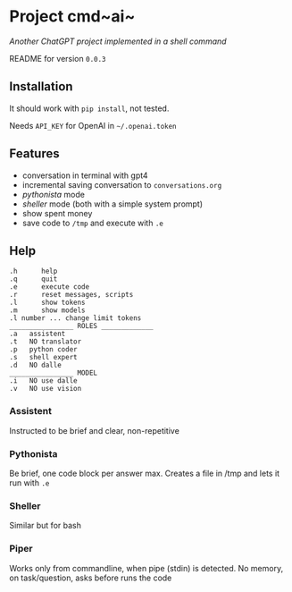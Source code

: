 Project cmd~ai~
===============

*Another ChatGPT project implemented in a shell command*

README for version `0.0.3`

Installation
------------

It should work with `pip install`, not tested.

Needs `API_KEY` for OpenAI in `~/.openai.token`

Features
--------

-   conversation in terminal with gpt4
-   incremental saving conversation to `conversations.org`
-   *pythonista* mode
-   *sheller* mode (both with a simple system prompt)
-   show spent money
-   save code to `/tmp` and execute with `.e`

Help
----

``` {.example}
.h      help
.q      quit
.e      execute code
.r      reset messages, scripts
.l      show tokens
.m      show models
.l number ... change limit tokens
________________ ROLES _____________
.a   assistent
.t   NO translator
.p   python coder
.s   shell expert
.d   NO dalle
________________ MODEL
.i   NO use dalle
.v   NO use vision
```

### Assistent

Instructed to be brief and clear, non-repetitive

### Pythonista

Be brief, one code block per answer max. Creates a file in /tmp and lets
it run with `.e`

### Sheller

Similar but for bash

### Piper

Works only from commandline, when pipe (stdin) is detected. No memory,
on task/question, asks before runs the code
